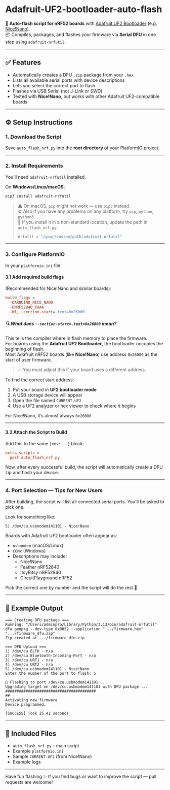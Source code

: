 # **Adafruit-UF2-bootloader-auto-flash**

🔌 **Auto-flash script for nRF52 boards** with [Adafruit UF2 Bootloader](https://github.com/adafruit/Adafruit_nRF52_Bootloader) (e.g. [Nice!Nano](https://nicekeyboards.com/nice-nano)).  
📦 Compiles, packages, and flashes your firmware via **Serial DFU** in one step using `adafruit-nrfutil`.

---

## ✅ Features

- Automatically creates a DFU `.zip` package from your `.hex`
- Lists all available serial ports with device descriptions
- Lets you select the correct port to flash
- Flashes via USB Serial (not J-Link or SWD)
- Tested with **Nice!Nano**, but works with other Adafruit UF2-compatible boards

---

## ⚙️ Setup Instructions

### 1. Download the Script

Save `auto_flash_nrf.py` into the **root directory** of your PlatformIO project.

---

### 2. Install Requirements

You'll need `adafruit-nrfutil` installed.

On **Windows/Linux/macOS**:
```bash
pip3 install adafruit-nrfutil
```

> ⚠️ On macOS, `pip` might not work — use `pip3` instead.  
> ⚙️ Also if you have any problems on any platform, try `pip`, `python`, `python3`.  
> 📍 If you install it in a non-standard location, update the path in `auto_flash_nrf.py`:
> ```python
> nrfutil = "/your/custom/path/adafruit-nrfutil"
> ```

---

### 3. Configure PlatformIO

In your `platformio.ini` file:

#### **3.1 Add required build flags**  
(Recommended for Nice!Nano and similar boards):

```ini
build_flags =
  -DARDUINO_NICE_NANO
  -DNRF52840_XXAA
  -Wl,--section-start=.text=0x26000
```

##### 🔍 What does `--section-start=.text=0x26000` mean?

This tells the compiler where in flash memory to place the firmware.  
For boards using the **Adafruit UF2 Bootloader**, the bootloader occupies the beginning of flash.  
Most Adafruit nRF52 boards (like **Nice!Nano**) use address `0x26000` as the start of user firmware.

> ✅ You must adjust this if your board uses a different address.

To find the correct start address:

1. Put your board in **UF2 bootloader mode**
2. A USB storage device will appear
3. Open the file named `CURRENT.UF2`
4. Use a UF2 analyzer or hex viewer to check where it begins

For Nice!Nano, it’s almost always `0x26000`

---

#### **3.2 Attach the Script to Build**

Add this to the same `[env:...]` block:

```ini
extra_scripts =
  post:auto_flash_nrf.py
```

Now, after every successful build, the script will automatically create a DFU zip and flash your device.

---

### 4. Port Selection — Tips for New Users

After building, the script will list all connected serial ports. You'll be asked to pick one.

Look for something like:

```
5) /dev/cu.usbmodem141101 - Nice!Nano
```

Boards with Adafruit UF2 bootloader often appear as:

- `usbmodem` (macOS/Linux)
- `COMx` (Windows)
- Descriptions may include:
  - Nice!Nano
  - Feather nRF52840
  - ItsyBitsy nRF52840
  - CircuitPlayground nRF52

Pick the correct one by number and the script will do the rest 🚀

---

## 🧪 Example Output

```
=== Creating DFU package ===
Running: "/Users/adminpro/Library/Python/3.13/bin/adafruit-nrfutil" dfu genpkg --dev-type 0x0052 --application ".../firmware.hex" ".../firmware_dfu.zip"
Zip created at .../firmware_dfu.zip

=== DFU Upload ===
1) /dev/cu.BLTH - n/a
2) /dev/cu.Bluetooth-Incoming-Port - n/a
3) /dev/cu.URT1 - n/a
4) /dev/cu.URT2 - n/a
5) /dev/cu.usbmodem141101 - Nice!Nano
Enter the number of the port to flash: 5

🚀 Flashing to port /dev/cu.usbmodem141101 ...
Upgrading target on /dev/cu.usbmodem141101 with DFU package ...
########################################
##
Activating new firmware
Device programmed.

[SUCCESS] Took 25.42 seconds
```

---

## 📁 Included Files

- `auto_flash_nrf.py` – main script
- Example `platformio.ini`
- Sample `CURRENT.UF2` (from Nice!Nano)
- Example logs

---

Have fun flashing ✨ If you find bugs or want to improve the script — pull requests are welcome!
